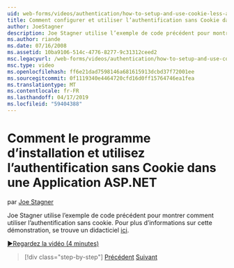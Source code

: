 ```yaml
---
uid: web-forms/videos/authentication/how-to-setup-and-use-cookie-less-authentication-in-an-aspnet-application
title: Comment configurer et utiliser l’authentification sans Cookie dans une Application ASP.NET | Microsoft Docs
author: JoeStagner
description: Joe Stagner utilise l’exemple de code précédent pour montrer comment utiliser l’authentification sans cookie. Pour plus d’informations sur cette démonstration, un didacticiel se trouve dans...
ms.author: riande
ms.date: 07/16/2008
ms.assetid: 10ba9106-514c-4776-8277-9c31312ceed2
msc.legacyurl: /web-forms/videos/authentication/how-to-setup-and-use-cookie-less-authentication-in-an-aspnet-application
msc.type: video
ms.openlocfilehash: ff6e21dad7598146a681615913dcbd37f72001ee
ms.sourcegitcommit: 0f1119340e4464720cfd16d0ff15764746ea1fea
ms.translationtype: MT
ms.contentlocale: fr-FR
ms.lasthandoff: 04/17/2019
ms.locfileid: "59404388"
---
```

# <a name="how-to-setup-and-use-cookie-less-authentication-in-an-aspnet-application"></a>Comment le programme d’installation et utilisez l’authentification sans Cookie dans une Application ASP.NET

par [Joe Stagner](https://github.com/JoeStagner)

Joe Stagner utilise l’exemple de code précédent pour montrer comment utiliser l’authentification sans cookie. Pour plus d’informations sur cette démonstration, se trouve un didacticiel [ici](../../overview/older-versions-security/introduction/forms-authentication-configuration-and-advanced-topics-vb.md).

[&#9654;Regardez la vidéo (4 minutes)](https://channel9.msdn.com/Blogs/ASP-NET-Site-Videos/how-to-setup-and-use-cookie-less-authentication-in-an-aspnet-application)

> [!div class="step-by-step"]
> [Précédent](how-to-change-the-forms-authentication-properties.md)
> [Suivant](asp-forms-login-relocation.md)
